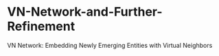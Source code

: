 # VN-Network-and-Further-Refinement
VN Network: Embedding Newly Emerging Entities with Virtual Neighbors
